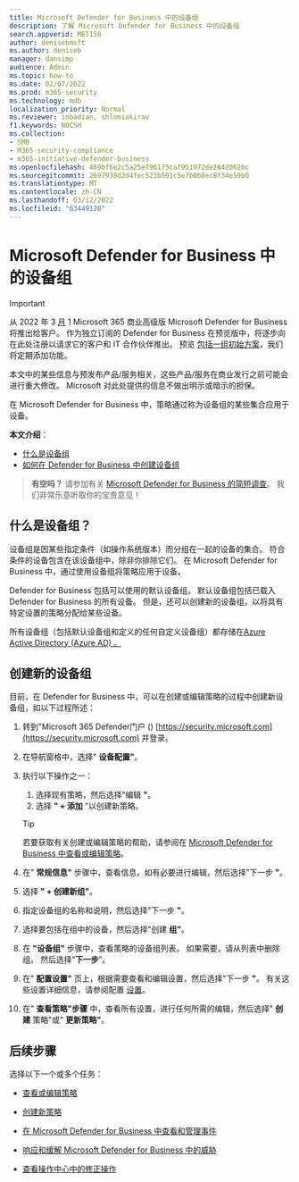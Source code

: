 ```yaml
---
title: Microsoft Defender for Business 中的设备组
description: 了解 Microsoft Defender for Business 中的设备组
search.appverid: MET150
author: denisebmsft
ms.author: deniseb
manager: dansimp
audience: Admin
ms.topic: how-to
ms.date: 02/07/2022
ms.prod: m365-security
ms.technology: mdb
localization_priority: Normal
ms.reviewer: inbadian, shlomiakirav
f1.keywords: NOCSH
ms.collection:
- SMB
- M365-security-compliance
- m365-initiative-defender-business
ms.openlocfilehash: 469bf6e2c5a25ef96175caf951972de26420620c
ms.sourcegitcommit: 2697938d2d4fec523b501c5e7b0b8ec8f34e59b0
ms.translationtype: MT
ms.contentlocale: zh-CN
ms.lasthandoff: 03/12/2022
ms.locfileid: "63449120"
---
```

# <a name="device-groups-in-microsoft-defender-for-business"></a>Microsoft Defender for Business 中的设备组

> [!IMPORTANT]
> 从 2022 年 3 [月](../../business-premium/index.md) 1 Microsoft 365 商业高级版 Microsoft Defender for Business 将推出给客户。 作为独立订阅的 Defender for Business 在预览版中，将逐步向在此处注册以请求它的客户和 IT 合作伙伴[](https://aka.ms/mdb-preview)推出。 预览 [包括一组初始方案](mdb-tutorials.md#try-these-preview-scenarios)，我们将定期添加功能。
> 
> 本文中的某些信息与预发布产品/服务相关，这些产品/服务在商业发行之前可能会进行重大修改。 Microsoft 对此处提供的信息不做出明示或暗示的担保。 

在 Microsoft Defender for Business 中，策略通过称为设备组的某些集合应用于设备。 

**本文介绍**：  

- [什么是设备组](#what-is-a-device-group)   
- [如何在 Defender for Business 中创建设备组](#create-a-new-device-group)

>
> **有空吗？**
> 请参加有关 <a href="https://microsoft.qualtrics.com/jfe/form/SV_0JPjTPHGEWTQr4y" target="_blank">Microsoft Defender for Business 的简短调查</a>。 我们非常乐意听取你的宝贵意见！
>

## <a name="what-is-a-device-group"></a>什么是设备组？

设备组是因某些指定条件（如操作系统版本）而分组在一起的设备的集合。 符合条件的设备包含在该设备组中，除非你排除它们。 在 Microsoft Defender for Business 中，通过使用设备组将策略应用于设备。 

Defender for Business 包括可以使用的默认设备组。 默认设备组包括已载入 Defender for Business 的所有设备。 但是，还可以创建新的设备组，以将具有特定设置的策略分配给某些设备。 

所有设备组（包括默认设备组和定义的任何自定义设备组）都存储在[Azure Active Directory (Azure AD) 。](/azure/active-directory/fundamentals/active-directory-whatis)

## <a name="create-a-new-device-group"></a>创建新的设备组

目前，在 Defender for Business 中，可以在创建或编辑策略的过程中创建新设备组，如以下过程所述： 

1. 转到"Microsoft 365 Defender门户 () [https://security.microsoft.com](https://security.microsoft.com) 并登录。

2. 在导航窗格中，选择" **设备配置"**。 

3. 执行以下操作之一：

    1. 选择现有策略，然后选择"编辑 **"**。
    2. 选择 **" + 添加** "以创建新策略。

    > [!TIP]
    > 若要获取有关创建或编辑策略的帮助，请参阅在 [Microsoft Defender for Business 中查看或编辑策略](mdb-view-edit-policies.md)。

4. 在" **常规信息"** 步骤中，查看信息，如有必要进行编辑，然后选择"下一步 **"**。

5. 选择 **" + 创建新组"**。 

6. 指定设备组的名称和说明，然后选择"下一步 **"**。

7. 选择要包括在组中的设备，然后选择"创建 **组"**。

8. 在 **"设备组"** 步骤中，查看策略的设备组列表。 如果需要，请从列表中删除组。 然后选择“**下一步**”。

9. 在" **配置设置"** 页上，根据需要查看和编辑设置，然后选择"下一步 **"**。 有关这些设置详细信息，请参阅配置 [设置](mdb-next-gen-configuration-settings.md)。

10. 在" **查看策略"步骤** 中，查看所有设置，进行任何所需的编辑，然后选择" **创建** 策略"或" **更新策略"**。

## <a name="next-steps"></a>后续步骤

选择以下一个或多个任务：

- [查看或编辑策略](mdb-view-edit-policies.md)

- [创建新策略](mdb-create-new-policy.md)

- [在 Microsoft Defender for Business 中查看和管理事件](mdb-view-manage-incidents.md)

- [响应和缓解 Microsoft Defender for Business 中的威胁](mdb-respond-mitigate-threats.md)

- [查看操作中心中的修正操作](mdb-review-remediation-actions.md)